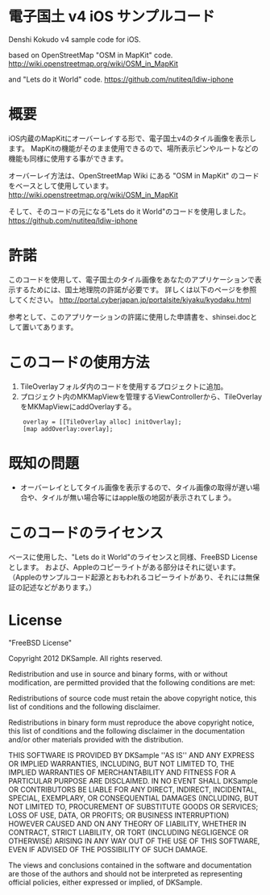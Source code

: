 # 電子国土 v4 iOS サンプルコード

Denshi Kokudo v4 sample code for iOS.

based on OpenStreetMap "OSM in MapKit" code.
http://wiki.openstreetmap.org/wiki/OSM_in_MapKit

and "Lets do it World" code.
https://github.com/nutiteq/ldiw-iphone

# 概要
iOS内蔵のMapKitにオーバーレイする形で、電子国土v4のタイル画像を表示します。
MapKitの機能がそのまま使用できるので、場所表示ピンやルートなどの機能も同様に使用する事ができます。

オーバーレイ方法は、OpenStreetMap Wiki にある "OSM in MapKit" のコードをベースとして使用しています。
http://wiki.openstreetmap.org/wiki/OSM_in_MapKit

そして、そのコードの元になる"Lets do it World"のコードを使用しました。
https://github.com/nutiteq/ldiw-iphone

# 許諾
このコードを使用して、電子国土のタイル画像をあなたのアプリケーションで表示するためには、国土地理院の許諾が必要です。
詳しくは以下のページを参照してください。
http://portal.cyberjapan.jp/portalsite/kiyaku/kyodaku.html

参考として、このアプリケーションの許諾に使用した申請書を、shinsei.docとして置いてあります。

# このコードの使用方法
1. TileOverlayフォルダ内のコードを使用するプロジェクトに追加。
2. プロジェクト内のMKMapViewを管理するViewControllerから、TileOverlayをMKMapViewにaddOverlayする。
```
    overlay = [[TileOverlay alloc] initOverlay];
    [map addOverlay:overlay];
```

# 既知の問題
* オーバーレイとしてタイル画像を表示するので、タイル画像の取得が遅い場合や、タイルが無い場合等にはapple版の地図が表示されてしまう。

# このコードのライセンス
ベースに使用した、"Lets do it World"のライセンスと同様、FreeBSD Licenseとします。
および、Appleのコピーライトがある部分はそれに従います。（Appleのサンプルコード起源とおもわれるコピーライトがあり、それには無保証の記述などがあります。）

# License
"FreeBSD License"

Copyright 2012 DKSample. All rights reserved.

Redistribution and use in source and binary forms, with or without modification, are permitted provided that the following conditions are met:

Redistributions of source code must retain the above copyright notice, this list of conditions and the following disclaimer.

Redistributions in binary form must reproduce the above copyright notice, this list of conditions and the following disclaimer in the documentation and/or other materials provided with the distribution.

THIS SOFTWARE IS PROVIDED BY DKSample ''AS IS'' AND ANY EXPRESS OR IMPLIED WARRANTIES, INCLUDING, BUT NOT LIMITED TO, THE IMPLIED WARRANTIES OF MERCHANTABILITY AND FITNESS FOR A PARTICULAR PURPOSE ARE DISCLAIMED. IN NO EVENT SHALL DKSample OR CONTRIBUTORS BE LIABLE FOR ANY DIRECT, INDIRECT, INCIDENTAL, SPECIAL, EXEMPLARY, OR CONSEQUENTIAL DAMAGES (INCLUDING, BUT NOT LIMITED TO, PROCUREMENT OF SUBSTITUTE GOODS OR SERVICES; LOSS OF USE, DATA, OR PROFITS; OR BUSINESS INTERRUPTION) HOWEVER CAUSED AND ON ANY THEORY OF LIABILITY, WHETHER IN CONTRACT, STRICT LIABILITY, OR TORT (INCLUDING NEGLIGENCE OR OTHERWISE) ARISING IN ANY WAY OUT OF THE USE OF THIS SOFTWARE, EVEN IF ADVISED OF THE POSSIBILITY OF SUCH DAMAGE.

The views and conclusions contained in the software and documentation are those of the authors and should not be interpreted as representing official policies, either expressed or implied, of DKSample.
